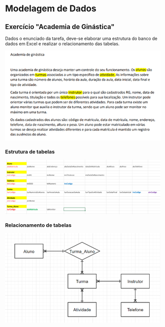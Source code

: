 # Modelagem de Dados

## Exercício "Academia de Ginástica"

Dados o enunciado da tarefa, deve-se elaborar uma estrutura do banco de dados em Excel e realizar o relacionamento das tabelas.

<img src="../../assets/img/modelagem-de-dados-exercicio.PNG"/>

### Estrutura de tabelas
<img src="../../assets/img/estrutura-tabela-exercicio-aula-02.PNG"/>

### Relacionamento de tabelas
<img src="../../assets/img/relacionamento-entre-tabelas-exercicio-aula-02.PNG"/>
